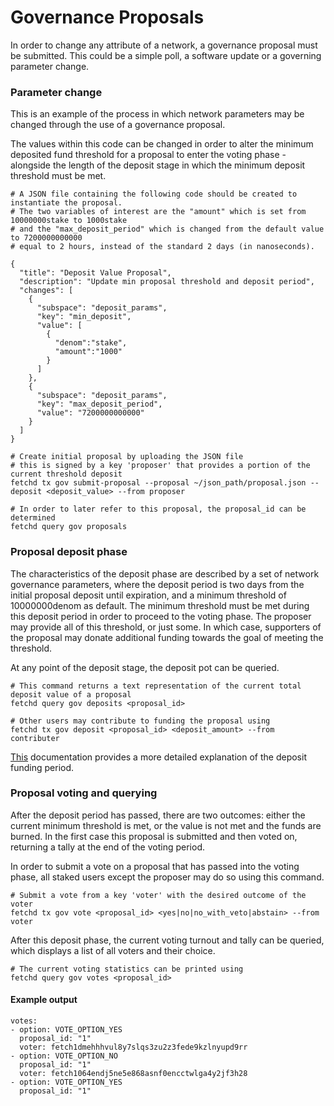 # Governance Proposals

In order to change any attribute of a network, a governance proposal must be submitted. This could be a simple poll, a software update or a governing parameter change. 

### Parameter change
This is an example of the process in which network parameters may be changed through the use of a governance proposal.

The values within this code can be changed in order to alter the minimum deposited fund threshold for a proposal to enter the voting phase - alongside the length of the deposit stage in which the minimum deposit threshold must be met.
```
# A JSON file containing the following code should be created to instantiate the proposal.
# The two variables of interest are the "amount" which is set from 10000000stake to 1000stake
# and the "max_deposit_period" which is changed from the default value to 7200000000000
# equal to 2 hours, instead of the standard 2 days (in nanoseconds).

{
  "title": "Deposit Value Proposal",
  "description": "Update min proposal threshold and deposit period",
  "changes": [
    {
      "subspace": "deposit_params",
      "key": "min_deposit",
      "value": [
        {
          "denom":"stake",
          "amount":"1000"
        }
      ]
    },
    {
      "subspace": "deposit_params",
      "key": "max_deposit_period",
      "value": "7200000000000"
    }
  ]
}
```
```
# Create initial proposal by uploading the JSON file
# this is signed by a key 'proposer' that provides a portion of the current threshold deposit
fetchd tx gov submit-proposal --proposal ~/json_path/proposal.json --deposit <deposit_value> --from proposer

# In order to later refer to this proposal, the proposal_id can be determined
fetchd query gov proposals
```

### Proposal deposit phase
The characteristics of the deposit phase are described by a set of network governance parameters, where the deposit period is two days from the initial proposal deposit until expiration, and a minimum threshold of 10000000denom as default. The minimum threshold must be met during this deposit period in order to proceed to the voting phase. The proposer may provide all of this threshold, or just some. In which case, supporters of the proposal may donate additional funding towards the goal of meeting the threshold.

At any point of the deposit stage, the deposit pot can be queried.

```
# This command returns a text representation of the current total deposit value of a proposal
fetchd query gov deposits <proposal_id>

# Other users may contribute to funding the proposal using
fetchd tx gov deposit <proposal_id> <deposit_amount> --from contributer
```

[This](https://docs.cosmos.network/master/modules/gov/01_concepts.html#proposal-submission) documentation provides a more detailed explanation of the deposit funding period.


### Proposal voting and querying

After the deposit period has passed, there are two outcomes: either the current minimum threshold is met, or the value is not met and the funds are burned. In the first case this proposal is submitted and then voted on, returning a tally at the end of the voting period. 






In order to submit a vote on a proposal that has passed into the voting phase, all staked users except the proposer may do so using this command.
```
# Submit a vote from a key 'voter' with the desired outcome of the voter
fetchd tx gov vote <proposal_id> <yes|no|no_with_veto|abstain> --from voter
```

After this deposit phase, the current voting turnout and tally can be queried, which displays a list of all voters and their choice.
```
# The current voting statistics can be printed using
fetchd query gov votes <proposal_id>
```

#### Example output
```
votes:
- option: VOTE_OPTION_YES
  proposal_id: "1"
  voter: fetch1dmehhhvul8y7slqs3zu2z3fede9kzlnyupd9rr
- option: VOTE_OPTION_NO
  proposal_id: "1"
  voter: fetch1064endj5ne5e868asnf0encctwlga4y2jf3h28
- option: VOTE_OPTION_YES
  proposal_id: "1"
```